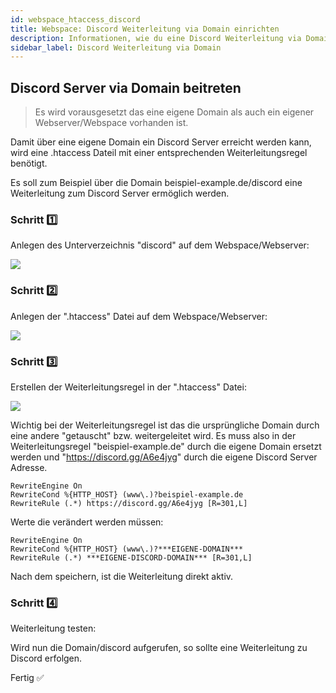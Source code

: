 ```yaml
---
id: webspace_htaccess_discord
title: Webspace: Discord Weiterleitung via Domain einrichten
description: Informationen, wie du eine Discord Weiterleitung via Domain bei deinem Webspace von ZAP-Hosting einrichten kannst - ZAP-Hosting.com Dokumentationen
sidebar_label: Discord Weiterleitung via Domain
---
```


## Discord Server via Domain beitreten

>Es wird vorausgesetzt das eine eigene Domain als auch ein eigener Webserver/Webspace vorhanden ist. 

Damit über eine eigene Domain ein Discord Server erreicht werden kann, wird eine .htaccess Dateil mit einer entsprechenden Weiterleitungsregel benötigt. 

Es soll zum Beispiel über die Domain beispiel-example.de/discord eine Weiterleitung zum Discord Server ermöglich werden. 

### Schritt 1️⃣
Anlegen des Unterverzeichnis "discord" auf dem Webspace/Webserver: 

![](https://screensaver01.zap-hosting.com/index.php/s/zqQ7pbXdBAbiZt4/preview)

### Schritt 2️⃣
Anlegen der ".htaccess" Datei auf dem Webspace/Webserver: 

![](https://screensaver01.zap-hosting.com/index.php/s/JXN57oAZTeCTe8j/preview)

### Schritt 3️⃣
Erstellen der Weiterleitungsregel in der ".htaccess" Datei:

![](https://screensaver01.zap-hosting.com/index.php/s/Ame6nxmBdgNNM2d/preview)

Wichtig bei der Weiterleitungsregel ist das die ursprüngliche Domain durch eine andere "getauscht" bzw. weitergeleitet wird. 
Es muss also in der Weiterleitungsregel "beispiel-example.de" durch die eigene Domain ersetzt werden und "https://discord.gg/A6e4jyg" durch die eigene Discord Server Adresse. 

```
RewriteEngine On
RewriteCond %{HTTP_HOST} (www\.)?beispiel-example.de
RewriteRule (.*) https://discord.gg/A6e4jyg [R=301,L]

```
Werte die verändert werden müssen: 

```
RewriteEngine On
RewriteCond %{HTTP_HOST} (www\.)?***EIGENE-DOMAIN***
RewriteRule (.*) ***EIGENE-DISCORD-DOMAIN*** [R=301,L]
```
Nach dem speichern, ist die Weiterleitung direkt aktiv.

### Schritt 4️⃣
Weiterleitung testen:

Wird nun die Domain/discord aufgerufen, so sollte eine Weiterleitung zu Discord erfolgen. 

Fertig ✅
